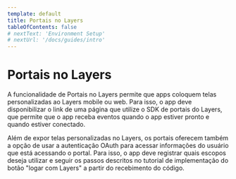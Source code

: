 ```yaml
---
template: default
title: Portais no Layers
tableOfContents: false
# nextText: 'Environment Setup'
# nextUrl: '/docs/guides/intro'
---
```


# Portais no Layers

A funcionalidade de Portais no Layers permite que apps coloquem telas personalizadas ao Layers mobile ou web. Para isso, o app deve disponibilizar o link de uma página que utilize o SDK de portais do Layers, que permite que o app receba eventos quando o app estiver pronto e quando estiver conectado. 

Além de expor telas personalizadas no Layers, os portais oferecem também a opção de usar a autenticação OAuth para acessar informações do usuário que está acessando o portal. Para isso, o app deve registrar quais escopos deseja utilizar e seguir os passos descritos no tutorial de implementação do botão "logar com Layers" a partir do recebimento do código.